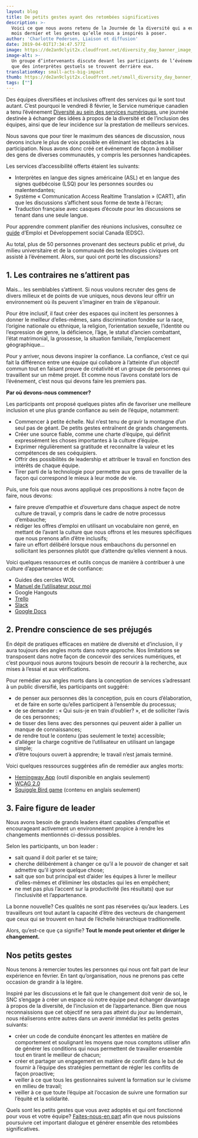 ```yaml
---
layout: blog
title: De petits gestes ayant des retombées significatives
description: >-
  Voici ce que nous avons retenu de la Journée de la diversité qui a eu lieu le
  mois dernier et les gestes qu’elle nous a inspirés à poser.
author: 'Charlotte Pedersen, Liaison et diffusion'
date: 2019-04-01T17:34:47.577Z
image: https://de2an9clyit2x.cloudfront.net/diversity_day_banner_image_74eb3779fb.jpg
image-alt: >-
  Un groupe d’intervenants discute devant les participants de l’événement alors
  que des interprètes gestuels se trouvent derrière eux.
translationKey: small-acts-big-impact
thumb: https://de2an9clyit2x.cloudfront.net/small_diversity_day_banner_image_74eb3779fb.jpg
tags: [""]
---
```

Des équipes diversifiées et inclusives offrent des services qui le sont tout autant. C’est pourquoi le vendredi 8 février, le Service numérique canadien a tenu l’événement [Diversité au sein des services numériques](https://www.eventbrite.ca/e/diversity-in-digital-services-diversite-au-sein-des-services-numeriques-registration-51465629082), une journée destinée à échanger des idées à propos de la diversité et de l’inclusion des équipes, ainsi que de leur incidence sur la prestation de meilleurs services.

Nous savons que pour tirer le maximum des séances de discussion, nous devons inclure le plus de voix possible en éliminant les obstacles à la participation. Nous avons donc créé cet événement de façon à mobiliser des gens de diverses communautés, y compris les personnes handicapées.

Les services d’accessibilité offerts étaient les suivants:

* Interprètes en langue des signes américaine (ASL) et en langue des signes québécoise (LSQ) pour les personnes sourdes ou malentendantes;
* Système « Communication Access Realtime Translation » (CART), afin que les discussions s’affichent sous forme de texte à l’écran;
* Traduction française avec casques d’écoute pour les discussions se tenant dans une seule langue.

Pour apprendre comment planifier des réunions inclusives, consultez ce [guide](https://www.canada.ca/fr/emploi-developpement-social/programmes/invalidite/cra/reunions-inclusives.html) d’Emploi et Développement social Canada (EDSC).

Au total, plus de 50 personnes provenant des secteurs public et privé, du milieu universitaire et de la communauté des technologies civiques ont assisté à l’événement. Alors, sur quoi ont porté les discussions?

## 1. Les contraires ne s’attirent pas
Mais... les semblables s’attirent. Si nous voulons recruter des gens de divers milieux et de points de vue uniques, nous devons leur offrir un environnement où ils peuvent s’imaginer en train de s’épanouir.

Pour être inclusif, il faut créer des espaces qui incitent les personnes à donner le meilleur d’elles-mêmes, sans discrimination fondée sur la race, l’origine nationale ou ethnique, la religion, l’orientation sexuelle, l’identité ou l’expression de genre, la déficience, l’âge, le statut d’ancien combattant, l’état matrimonial, la grossesse, la situation familiale, l’emplacement géographique...

Pour y arriver, nous devons inspirer la confiance. La confiance, c’est ce qui fait la différence entre une équipe qui collabore à l’atteinte d’un objectif commun tout en faisant preuve de créativité et un groupe de personnes qui travaillent sur un même projet. Et comme nous l’avons constaté lors de l’événement, c’est nous qui devons faire les premiers pas.

**Par où devons-nous commencer?**

Les participants ont proposé quelques pistes afin de favoriser une meilleure inclusion et une plus grande confiance au sein de l’équipe, notamment:

* Commencer à petite échelle. Nul n’est tenu de gravir la montagne d’un seul pas de géant. De petits gestes entraînent de grands changements.
* Créer une source fiable, comme une charte d’équipe, qui définit expressément les choses importantes à la culture d’équipe.
* Exprimer régulièrement sa gratitude et reconnaître la valeur et les compétences de ses coéquipiers.
* Offrir des possibilités de leadership et attribuer le travail en fonction des intérêts de chaque équipe.
* Tirer parti de la technologie pour permettre aux gens de travailler de la façon qui correspond le mieux à leur mode de vie.

Puis, une fois que nous avons appliqué ces propositions à notre façon de faire, nous devons:

* faire preuve d’empathie et d’ouverture dans chaque aspect de notre culture de travail, y compris dans le cadre de notre processus d’embauche;
* rédiger les offres d’emploi en utilisant un vocabulaire non genré, en mettant de l’avant la culture que nous offrons et les mesures spécifiques que nous prenons afin d’être inclusifs;
* faire un effort délibéré lorsque nous embauchons du personnel en sollicitant les personnes plutôt que d’attendre qu’elles viennent à nous.

Voici quelques ressources et outils conçus de manière à contribuer à une culture d’appartenance et de confiance:

* Guides des cercles WOL
* [Manuel de l’utilisateur pour moi](https://numerique.canada.ca/2018/08/21/collaboration-productive/)
* Google Hangouts
* [Trello](https://trello.com/)
* [Slack](https://slack.com/)
* [Google Docs](https://www.google.com/docs/about/)

## 2. Prendre conscience de ses préjugés
En dépit de pratiques efficaces en matière de diversité et d’inclusion, il y aura toujours des angles morts dans notre approche. Nos limitations se transposent dans notre façon de concevoir des services numériques, et c’est pourquoi nous aurons toujours besoin de recourir à la recherche, aux mises à l’essai et aux vérifications.

Pour remédier aux angles morts dans la conception de services s’adressant à un public diversifié, les participants ont suggéré:

* de penser aux personnes dès la conception, puis en cours d’élaboration, et de faire en sorte qu’elles participent à l’ensemble du processus;
* de se demander : « Qui suis-je en train d’oublier? », et de solliciter l’avis de ces personnes;
* de tisser des liens avec des personnes qui peuvent aider à pallier un manque de connaissances;
* de rendre tout le contenu (pas seulement le texte) accessible;
* d’alléger la charge cognitive de l’utilisateur en utilisant un langage simple;
* d’être toujours ouvert à apprendre; le travail n’est jamais terminé.

Voici quelques ressources suggérées afin de remédier aux angles morts:

* [Hemingway App](http://www.hemingwayapp.com/) (outil disponible en anglais seulement)
* [WCAG 2.0](https://www.w3.org/Translations/WCAG20-fr/)
* [Squiggle Bird game](https://gamestorming.com/squiggle-birds/) (contenu en anglais seulement)

## 3. Faire figure de leader
Nous avons besoin de grands leaders étant capables d’empathie et encourageant activement un environnement propice à rendre les changements mentionnés ci-dessus possibles.

Selon les participants, un bon leader :
* sait quand il doit parler et se taire;
* cherche délibérément à changer ce qu’il a le pouvoir de changer et sait admettre qu’il ignore quelque chose;
* sait que son but principal est d’aider les équipes à livrer le meilleur d’elles-mêmes et d’éliminer les obstacles qui les en empêchent;
* ne met pas plus l’accent sur la productivité (les résultats) que sur l’inclusivité et l’appartenance.

La bonne nouvelle? Ces qualités ne sont pas réservées qu’aux leaders. Les travailleurs ont tout autant la capacité d’être des vecteurs de changement que ceux qui se trouvent en haut de l’échelle hiérarchique traditionnelle.

Alors, qu’est-ce que ça signifie? **Tout le monde peut orienter et diriger le changement.**

## Nos petits gestes

Nous tenons à remercier toutes les personnes qui nous ont fait part de leur expérience en février. En tant qu’organisation, nous ne prenons pas cette occasion de grandir à la légère.

Inspiré par les discussions et le fait que le changement doit venir de soi, le SNC s’engage à créer un espace où notre équipe peut échanger davantage à propos de la diversité, de l’inclusion et de l’appartenance. Bien que nous reconnaissions que cet objectif ne sera pas atteint du jour au lendemain, nous réaliserons entre autres dans un avenir immédiat les petits gestes suivants:

* créer un code de conduite énonçant les attentes en matière de comportement et soulignant les moyens que nous comptons utiliser afin de générer les conditions qui nous permettent de travailler ensemble tout en tirant le meilleur de chacun;
* créer et partager un engagement en matière de conflit dans le but de fournir à l’équipe des stratégies permettant de régler les conflits de façon proactive;
* veiller à ce que tous les gestionnaires suivent la formation sur le civisme en milieu de travail;
* veiller à ce que toute l’équipe ait l’occasion de suivre une formation sur l’équité et la solidarité.

Quels sont les petits gestes que vous avez adoptés et qui ont fonctionné pour vous et votre équipe? [Faites-nous-en part](https://twitter.com/SNC_GC) afin que nous puissions poursuivre cet important dialogue et générer ensemble des retombées significatives.

